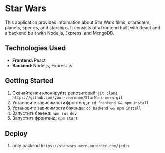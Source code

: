 # Star Wars

This application provides information about Star Wars films, characters, planets, species, and starships. It consists of a frontend built with React and a backend built with Node.js, Express, and MongoDB.

## Technologies Used

- **Frontend:** React
- **Backend:** Node.js, Express.js


## Getting Started

1. Скачайте или клонируйте репозиторий: `git clone https://github.com/your-username/StarWars-mern.git`
2. Установите зависимости фронтенда: `cd frontend && npm install`
3. Установите зависимости бэкенда: `cd backend && npm install`
4. Запустите бэкенд: `npm run dev`
5. Запустите фронтенд: `npm start`

## Deploy
1. only backend `https://starwars-mern.onrender.com/jedis`
